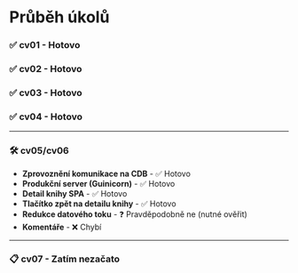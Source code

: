 # Průběh úkolů

### ✅ cv01 - Hotovo
### ✅ cv02 - Hotovo
### ✅ cv03 - Hotovo
### ✅ cv04 - Hotovo

---

### 🛠 cv05/cv06
- **Zprovoznění komunikace na CDB** - ✅ Hotovo
- **Produkční server (Guinicorn)** - ✅ Hotovo
- **Detail knihy SPA** - ✅ Hotovo
- **Tlačítko zpět na detailu knihy** - ✅ Hotovo
- **Redukce datového toku** - ❓ Pravděpodobně ne (nutné ověřit)
- **Komentáře** - ❌ Chybí

---

### 📋 cv07 - Zatím nezačato
